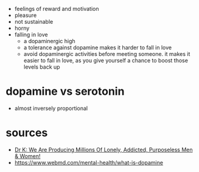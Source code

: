- feelings of reward and motivation
- pleasure
- not sustainable
- horny
- falling in love
	- a dopaminergic high
	- a tolerance against dopamine makes it harder to fall in love
	- avoid dopaminergic activities before meeting someone. it makes it easier to fall in love, as you give yourself a chance to boost those levels back up

# dopamine vs serotonin
- almost inversely proportional

# sources
- [Dr K: We Are Producing Millions Of Lonely, Addicted, Purposeless Men & Women!](https://youtu.be/P1ALkQMfkjc?si=WWtSZf9-kXHMC9wh&t=1676)
- https://www.webmd.com/mental-health/what-is-dopamine